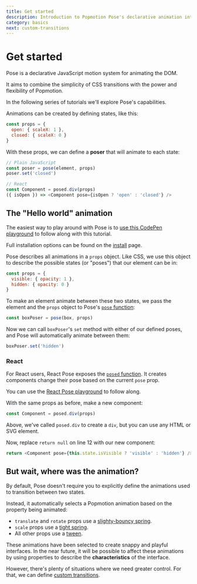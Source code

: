 ```yaml
---
title: Get started
description: Introduction to Popmotion Pose's declarative animation interface
category: basics
next: custom-transitions
---
```


# Get started

Pose is a declarative JavaScript motion system for animating the DOM.

It aims to combine the simplicity of CSS transitions with the power and flexibility of Popmotion.

In the following series of tutorials we'll explore Pose's capabilities.


Animations can be created by defining states, like this:

```javascript
const props = {
  open: { scaleX: 1 },
  closed: { scaleX: 0 }
}
```

With these props, we can define a **poser** that will animate to each state:

```javascript
// Plain JavaScript
const poser = pose(element, props)
poser.set('closed')

// React
const Component = posed.div(props)
({ isOpen }) => <Component pose={isOpen ? 'open' : 'closed'} />
```

## The "Hello world" animation

The easiest way to play around with Pose is to [use this CodePen playground](https://codepen.io/popmotion/pen/bvqJbV?editors=0010) to follow along with this tutorial.

Full installation options can be found on the [install](/pose/api/install) page.

Pose describes all animations in a `props` object. Like CSS, we use this object to describe the possible states (or "poses") that our element can be in:

```javascript
const props = {
  visible: { opacity: 1 },
  hidden: { opacity: 0 }
}
```

To make an element animate between these two states, we pass the element and the `props` object to Pose's [`pose` function](/pose/api/pose):

```javascript
const boxPoser = pose(box, props)
```

Now we can call `boxPoser`'s `set` method with either of our defined poses, and Pose will automatically animate between them:

```javascript
boxPoser.set('hidden')
```

### React

For React users, React Pose exposes the [`posed` function](/pose/api/posed). It creates components change their pose based on the current `pose` prop.

You can use the [React Pose playground](https://codepen.io/popmotion/pen/mxmrPZ?editors=0010) to follow along.

With the same props as before, make a new component:

```javascript
const Component = posed.div(props)
```

Above, we've called `posed.div` to create a `div`, but you can use any HTML or SVG element.

Now, replace `return null` on line 12 with our new component:

```javascript
return <Component pose={this.state.isVisible ? 'visible' : 'hidden'} />
```

## But wait, where was the animation?

By default, Pose doesn't require you to explicitly define the animations used to transition between two states.

Instead, it automatically selects a Popmotion animation based on the property being animated:

- `translate` and `rotate` props use a [slighty-bouncy spring](/api/spring).
- `scale` props use a [tight spring](/api/spring).
- All other props use a [tween](/api/tween).

These animations have been selected to create snappy and playful interfaces. In the near future, it will be possible to affect these animations by using properties to describe the **characteristics** of the interface.

However, there's plenty of situations where we need greater control. For that, we can define [custom transitions](/pose/learn/custom-transitions).